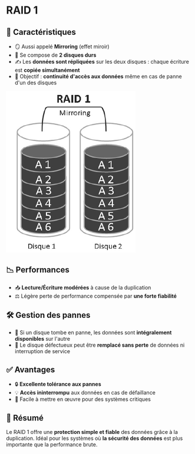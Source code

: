# RAID 1

## 🔧 **Caractéristiques**

- 🪞 Aussi appelé **Mirroring** (effet miroir)
- 🧱 Se compose de **2 disques durs**
- ✍️ Les **données sont répliquées** sur les deux disques : chaque écriture est **copiée simultanément**
- 🔁 Objectif : **continuité d'accès aux données** même en cas de panne d'un des disques

![](../../../media/Cours-Sauvegarde-et-Restauration-RAID-1-image1.png)

## 📉 **Performances**

- 📥 **Lecture/Écriture modérées** à cause de la duplication
- ⚖️ Légère perte de performance compensée par **une forte fiabilité**



## 🛠️ **Gestion des pannes**

- 🧩 Si un disque tombe en panne, les données sont **intégralement disponibles** sur l'autre
- 🔄 Le disque défectueux peut être **remplacé sans perte** de données ni interruption de service



## ✅ **Avantages**

- 🔒 **Excellente tolérance aux pannes**
- 💡 **Accès ininterrompu** aux données en cas de défaillance
- 🔧 Facile à mettre en œuvre pour des systèmes critiques



## 📌 **Résumé**

Le RAID 1 offre une **protection simple et fiable** des données grâce à la duplication. Idéal pour les systèmes où **la sécurité des données** est plus importante que la performance brute.



